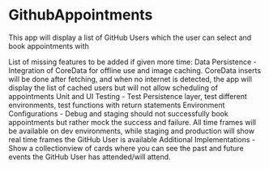 # GithubAppointments

This app will display a list of GitHub Users which the user can select and book appointments with

List of missing features to be added if given more time:
Data Persistence - Integration of CoreData for offline use and image caching. CoreData inserts will be done after fetching, and when no internet is detected, the app will display the list of cached users but will not allow scheduling of appointments
Unit and UI Testing - Test Persistence layer, test different environments, test functions with return statements
Environment Configurations - Debug and staging should not successfully book appointments but rather mock the success and failure. All time frames will be available on dev environments, while staging and production will show real time frames the GitHub User is available
Additional Implementations - Show a collectionview of cards where you can see the past and future events the GitHub User has attended/will attend.
